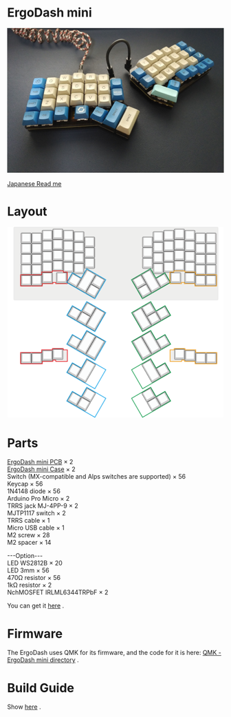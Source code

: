 # ErgoDash mini

![ErgoDash](https://github.com/omkbd/picture/blob/master/Ergodashmini.jpg)

[Japanese Read me](https://github.com/omkbd/ErgoDash/blob/master/mini/Doc/ergodashmini_jp.md)

# Layout

![layout](https://github.com/omkbd/picture/blob/master/ergodashmini-layout.png)

# Parts

[ErgoDash mini PCB](https://github.com/omkbd/ErgoDash/tree/master/mini/PCB)
 × 2  
[ErgoDash mini Case](https://github.com/omkbd/ErgoDash/tree/master/mini/Case)
 × 2  
Switch (MX-compatible and Alps switches are supported) × 56  
Keycap × 56  
1N4148 diode × 56  
Arduino Pro Micro × 2  
TRRS jack MJ-4PP-9 × 2  
MJTP1117 switch × 2  
TRRS cable × 1  
Micro USB cable × 1  
M2 screw × 28  
M2 spacer × 14  

---Option---  
LED WS2812B × 20  
LED 3mm × 56  
470Ω resistor × 56  
1kΩ resistor × 2  
NchMOSFET IRLML6344TRPbF × 2  

You can get it
[here](https://dashkbd.booth.pm/items/1011978)
.

# Firmware

The ErgoDash uses QMK for its firmware, and the code for it is here:
[QMK - ErgoDash mini directory](https://github.com/qmk/qmk_firmware/tree/master/keyboards/ergodash/mini)
.  

# Build Guide

Show
[here](https://github.com/omkbd/ErgoDash/blob/master/mini/Doc/build.md)
.
